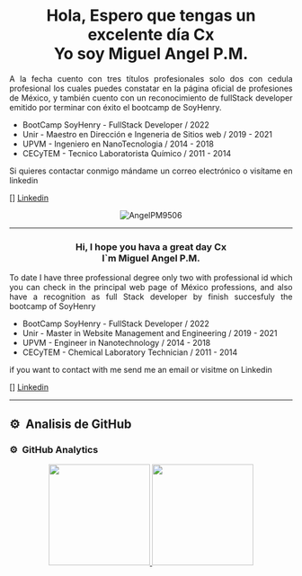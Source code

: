 <a name="readme-top"></a>
<!--img src="https://github.com/1999AZZAR/1999AZZAR/blob/main/resources/img/grid-snake.svg" alt="snake"/-->
<h1 align="center"> Hola, Espero que tengas un excelente día Cx <br/> Yo soy Miguel Angel P.M. </h1>

<p align="justify">
  A la fecha cuento con tres títulos profesionales solo dos con cedula profesional los cuales puedes constatar en la página oficial de profesiones de México, y también cuento con un reconocimiento de fullStack developer emitido por terminar con éxito el bootcamp de SoyHenry.
</p>

  - BootCamp SoyHenry - FullStack Developer / 2022
  - Unir - Maestro en Dirección e Ingeneria de Sitios web / 2019 - 2021
  - UPVM - Ingeniero en NanoTecnologia / 2014 - 2018
  - CECyTEM - Tecnico Laboratorista Químico / 2011 - 2014


<p align="justify">
  Si quieres contactar conmigo mándame un correo electrónico o visítame en linkedin
</p>

 [] [Linkedin](https://www.linkedin.com/in/miguel-angel-p-1404a4120/)
 
<p align="center">
<img src="https://github-readme-streak-stats.herokuapp.com/?user=AngelPM9506&theme=merko&background=0d1117&date_format=M%20j%5B%2C%20Y%5D" alt="AngelPM9506" />
</p>

<hr/>

<h3 align="center"> Hi, I hope you hava a great day Cx <br/> I`m Miguel Angel P.M. </h3>

<p align="justify">
To date I have three professional degree only two with professional id which you can check in the principal web page of México professions, and also have a recognition as full Stack developer by finish succesfuly  the bootcamp of SoyHenry 
</p>

  - BootCamp SoyHenry - FullStack Developer / 2022
  - Unir - Master in Website Management and Engineering / 2019 - 2021
  - UPVM - Engineer in Nanotechnology / 2014 - 2018
  - CECyTEM - Chemical Laboratory Technician / 2011 - 2014

<p align="justify">
  if you want to contact with me send me an email or visitme on Linkedin 
</p>

 [] [Linkedin](https://www.linkedin.com/in/miguel-angel-p-1404a4120/)

<hr/>

## ⚙️ &nbsp;Analisis de GitHub
### ⚙️ &nbsp;GitHub Analytics

<p align="center">
  <a href="https://github.com/AngelPM9506&">
    <img height="180em" src="https://github-readme-stats-eight-theta.vercel.app/api?username=AngelPM9506&show_icons=true&theme=merko&include_all_commits=true&count_private=true"/>
    <img height="180em" src="https://github-readme-stats-eight-theta.vercel.app/api/top-langs/?username=AngelPM9506&layout=compact&langs_count=8&theme=merko"/>
  </a>
</p>